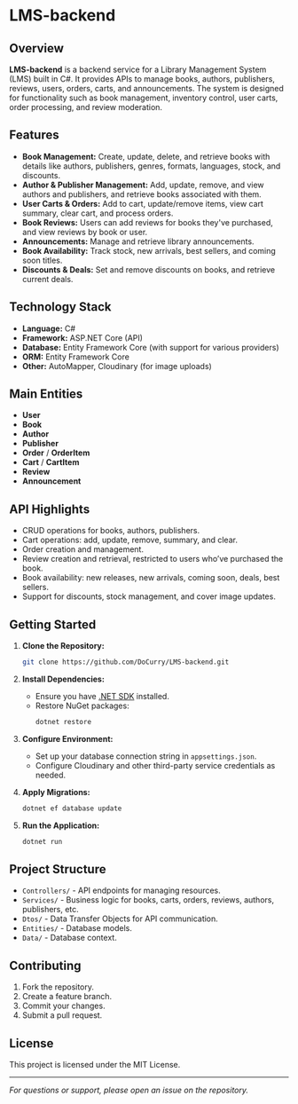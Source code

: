 # LMS-backend

## Overview

**LMS-backend** is a backend service for a Library Management System (LMS) built in C#. It provides APIs to manage books, authors, publishers, reviews, users, orders, carts, and announcements. The system is designed for functionality such as book management, inventory control, user carts, order processing, and review moderation.

## Features

- **Book Management:** Create, update, delete, and retrieve books with details like authors, publishers, genres, formats, languages, stock, and discounts.
- **Author & Publisher Management:** Add, update, remove, and view authors and publishers, and retrieve books associated with them.
- **User Carts & Orders:** Add to cart, update/remove items, view cart summary, clear cart, and process orders.
- **Book Reviews:** Users can add reviews for books they've purchased, and view reviews by book or user.
- **Announcements:** Manage and retrieve library announcements.
- **Book Availability:** Track stock, new arrivals, best sellers, and coming soon titles.
- **Discounts & Deals:** Set and remove discounts on books, and retrieve current deals.

## Technology Stack

- **Language:** C#
- **Framework:** ASP.NET Core (API)
- **Database:** Entity Framework Core (with support for various providers)
- **ORM:** Entity Framework Core
- **Other:** AutoMapper, Cloudinary (for image uploads)

## Main Entities

- **User**
- **Book**
- **Author**
- **Publisher**
- **Order** / **OrderItem**
- **Cart** / **CartItem**
- **Review**
- **Announcement**

## API Highlights

- CRUD operations for books, authors, publishers.
- Cart operations: add, update, remove, summary, and clear.
- Order creation and management.
- Review creation and retrieval, restricted to users who’ve purchased the book.
- Book availability: new releases, new arrivals, coming soon, deals, best sellers.
- Support for discounts, stock management, and cover image updates.

## Getting Started

1. **Clone the Repository:**
   ```bash
   git clone https://github.com/DoCurry/LMS-backend.git
   ```

2. **Install Dependencies:**
   - Ensure you have [.NET SDK](https://dotnet.microsoft.com/download) installed.
   - Restore NuGet packages:
     ```bash
     dotnet restore
     ```

3. **Configure Environment:**
   - Set up your database connection string in `appsettings.json`.
   - Configure Cloudinary and other third-party service credentials as needed.

4. **Apply Migrations:**
   ```bash
   dotnet ef database update
   ```

5. **Run the Application:**
   ```bash
   dotnet run
   ```

## Project Structure

- `Controllers/` - API endpoints for managing resources.
- `Services/` - Business logic for books, carts, orders, reviews, authors, publishers, etc.
- `Dtos/` - Data Transfer Objects for API communication.
- `Entities/` - Database models.
- `Data/` - Database context.

## Contributing

1. Fork the repository.
2. Create a feature branch.
3. Commit your changes.
4. Submit a pull request.

## License

This project is licensed under the MIT License.

---

*For questions or support, please open an issue on the repository.*
